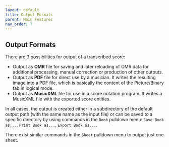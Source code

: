 ```yaml
---
layout: default
title: Output Formats
parent: Main Features
nav_order: 7
---
```

## Output Formats

There are 3 possibilities for output of a transcribed score:

* Output as **OMR** file for saving and later reloading of OMR data for additional processing,
manual correction or production of other outputs.
* Output as **PDF** file for direct use by a musician.
It writes the resulting image into a PDF file, which is basically the content of the Picture/Binary
tab in logical mode.
* Output as **MusicXML** file for use in a score notation program.
It writes a MusicXML file with the exported score entities.

In all cases, the output is created either in a subdirectory of the default output path
(with the same name as the input file) or can be saved to a specific directory by using commands
in the `Book` pulldown menu:  `Save Book as...`, `Print Book as...`, `Export Book as...`.

There exist similar commands in the `Sheet` pulldown menu to output just one sheet.
